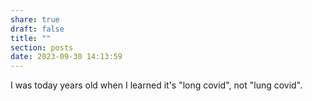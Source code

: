 ```yaml
---
share: true
draft: false
title: ""
section: posts
date: 2023-09-30 14:13:59
---
```


I was today years old when I learned it's "long covid", not "lung covid".
